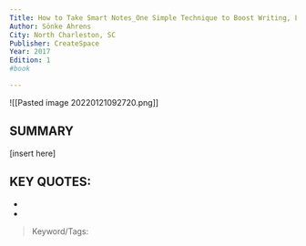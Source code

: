 ```yaml
---
Title: How to Take Smart Notes_One Simple Technique to Boost Writing, Learning and Thinking_For Students, Academics and Nonfiction Book Writers
Author: Sönke Ahrens
City: North Charleston, SC
Publisher: CreateSpace
Year: 2017
Edition: 1
#book

---
```

![[Pasted image 20220121092720.png]]

## SUMMARY
[insert here]

## KEY QUOTES:
- 
- 

> Keyword/Tags: 